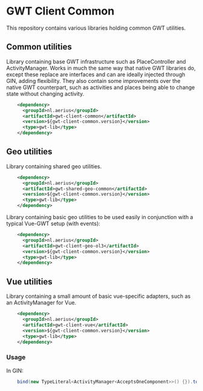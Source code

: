 # GWT Client Common

This repository contains various libraries holding common GWT utilities.

## Common utilities

Library containing base GWT infrastructure such as PlaceController and ActivityManager. Works in much the same way that native GWT libraries do, except these replace are interfaces and can are ideally injected through GIN, adding flexibility. They also contain some improvements over the native GWT counterpart, such as activities and places being able to change state without changing activity.

```xml
    <dependency>
      <groupId>nl.aerius</groupId>
      <artifactId>gwt-client-common</artifactId>
      <version>${gwt-client-common.version}</version>
      <type>gwt-lib</type>
    </dependency>
```

## Geo utilities

Library containing shared geo utilities.

```xml
    <dependency>
      <groupId>nl.aerius</groupId>
      <artifactId>gwt-shared-geo-common</artifactId>
      <version>${gwt-client-common.version}</version>
      <type>gwt-lib</type>
    </dependency>
```

Library containing basic geo utilities to be used easily in conjunction with a typical Vue-GWT setup (with events):

```xml
    <dependency>
      <groupId>nl.aerius</groupId>
      <artifactId>gwt-client-geo-ol3</artifactId>
      <version>${gwt-client-common.version}</version>
      <type>gwt-lib</type>
    </dependency>
```

## Vue utilities

Library containing a small amount of basic vue-specific adapters, such as an ActivityManager for Vue.

```xml
    <dependency>
      <groupId>nl.aerius</groupId>
      <artifactId>gwt-client-vue</artifactId>
      <version>${gwt-client-common.version}</version>
      <type>gwt-lib</type>
    </dependency>
```

### Usage

In GIN:

```java
    bind(new TypeLiteral<ActivityManager<AcceptsOneComponent>>() {}).to(VueActivityManager.class);
```
